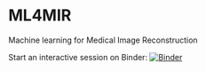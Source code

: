 # ML4MIR
Machine learning for Medical Image Reconstruction

Start an interactive session on Binder: [![Binder](https://mybinder.org/badge_logo.svg)](https://mybinder.org/v2/gh/ckolbPTB/ML4MIR.git/main)
